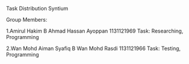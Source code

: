 Task Distribution
Syntium

Group Members:

1.Amirul Hakim B Ahmad Hassan Ayoppan 1131121969
  Task: Researching, Programming
  
2.Wan Mohd Aiman Syafiq B Wan Mohd Rasdi 1131121966
  Task: Testing, Programming
